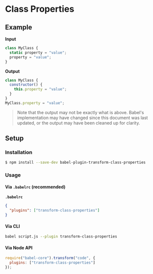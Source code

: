 # Class Properties

## Example

**Input**

```js
class MyClass {
  static property = "value";
  property = "value";
}
```

**Output**

```js
class MyClass {
  constructor() {
    this.property = "value";
  }
}
MyClass.property = "value";
```

> Note that the output may not be exactly what is above. Babel's implementation
> may have changed since this document was last updated, or the output may have
> been cleaned up for clarity.

## Setup

### Installation

```sh
$ npm install --save-dev babel-plugin-transform-class-properties
```

### Usage

#### Via `.babelrc` (recommended)

**`.babelrc`**

```json
{
  "plugins": ["transform-class-properties"]
}
```

#### Via CLI

```sh
babel script.js --plugin transform-class-properties
```

#### Via Node API

```js
require("babel-core").transform("code", {
  plugins: ["transform-class-properties"]
});
```
